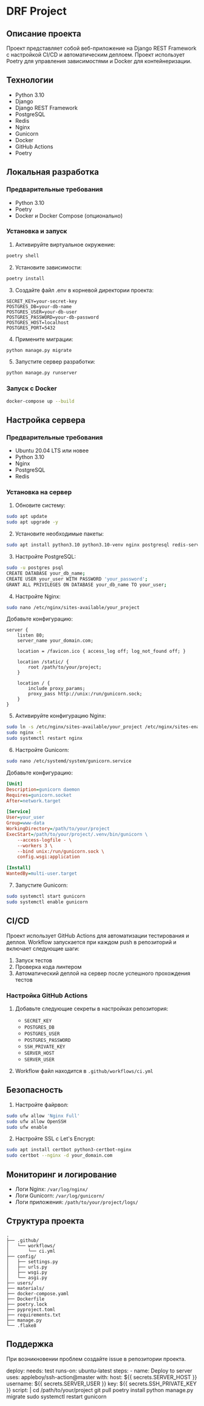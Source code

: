 # DRF Project

## Описание проекта
Проект представляет собой веб-приложение на Django REST Framework с настройкой CI/CD и автоматическим деплоем. Проект использует Poetry для управления зависимостями и Docker для контейнеризации.

## Технологии
- Python 3.10
- Django
- Django REST Framework
- PostgreSQL
- Redis
- Nginx
- Gunicorn
- Docker
- GitHub Actions
- Poetry

## Локальная разработка

### Предварительные требования
- Python 3.10
- Poetry
- Docker и Docker Compose (опционально)

### Установка и запуск

1. Активируйте виртуальное окружение:
```bash
poetry shell
```

2. Установите зависимости:
```bash
poetry install
```

3. Создайте файл .env в корневой директории проекта:
```env
SECRET_KEY=your-secret-key
POSTGRES_DB=your-db-name
POSTGRES_USER=your-db-user
POSTGRES_PASSWORD=your-db-password
POSTGRES_HOST=localhost
POSTGRES_PORT=5432
```

4. Примените миграции:
```bash
python manage.py migrate
```

5. Запустите сервер разработки:
```bash
python manage.py runserver
```

### Запуск с Docker
```bash
docker-compose up --build
```

## Настройка сервера

### Предварительные требования
- Ubuntu 20.04 LTS или новее
- Python 3.10
- Nginx
- PostgreSQL
- Redis

### Установка на сервер

1. Обновите систему:
```bash
sudo apt update
sudo apt upgrade -y
```

2. Установите необходимые пакеты:
```bash
sudo apt install python3.10 python3.10-venv nginx postgresql redis-server
```

3. Настройте PostgreSQL:
```bash
sudo -u postgres psql
CREATE DATABASE your_db_name;
CREATE USER your_user WITH PASSWORD 'your_password';
GRANT ALL PRIVILEGES ON DATABASE your_db_name TO your_user;
```

4. Настройте Nginx:
```bash
sudo nano /etc/nginx/sites-available/your_project
```

Добавьте конфигурацию:
```nginx
server {
    listen 80;
    server_name your_domain.com;

    location = /favicon.ico { access_log off; log_not_found off; }
    
    location /static/ {
        root /path/to/your/project;
    }

    location / {
        include proxy_params;
        proxy_pass http://unix:/run/gunicorn.sock;
    }
}
```

5. Активируйте конфигурацию Nginx:
```bash
sudo ln -s /etc/nginx/sites-available/your_project /etc/nginx/sites-enabled
sudo nginx -t
sudo systemctl restart nginx
```

6. Настройте Gunicorn:
```bash
sudo nano /etc/systemd/system/gunicorn.service
```

Добавьте конфигурацию:
```ini
[Unit]
Description=gunicorn daemon
Requires=gunicorn.socket
After=network.target

[Service]
User=your_user
Group=www-data
WorkingDirectory=/path/to/your/project
ExecStart=/path/to/your/project/.venv/bin/gunicorn \
    --access-logfile - \
    --workers 3 \
    --bind unix:/run/gunicorn.sock \
    config.wsgi:application

[Install]
WantedBy=multi-user.target
```

7. Запустите Gunicorn:
```bash
sudo systemctl start gunicorn
sudo systemctl enable gunicorn
```

## CI/CD

Проект использует GitHub Actions для автоматизации тестирования и деплоя. Workflow запускается при каждом push в репозиторий и включает следующие шаги:

1. Запуск тестов
2. Проверка кода линтером
3. Автоматический деплой на сервер после успешного прохождения тестов

### Настройка GitHub Actions

1. Добавьте следующие секреты в настройках репозитория:
   - `SECRET_KEY`
   - `POSTGRES_DB`
   - `POSTGRES_USER`
   - `POSTGRES_PASSWORD`
   - `SSH_PRIVATE_KEY`
   - `SERVER_HOST`
   - `SERVER_USER`

2. Workflow файл находится в `.github/workflows/ci.yml`

## Безопасность

1. Настройте файрвол:
```bash
sudo ufw allow 'Nginx Full'
sudo ufw allow OpenSSH
sudo ufw enable
```

2. Настройте SSL с Let's Encrypt:
```bash
sudo apt install certbot python3-certbot-nginx
sudo certbot --nginx -d your_domain.com
```

## Мониторинг и логирование

- Логи Nginx: `/var/log/nginx/`
- Логи Gunicorn: `/var/log/gunicorn/`
- Логи приложения: `/path/to/your/project/logs/`

## Структура проекта
```
.
├── .github/
│   └── workflows/
│       └── ci.yml
├── config/
│   ├── settings.py
│   ├── urls.py
│   ├── wsgi.py
│   └── asgi.py
├── users/
├── materials/
├── docker-compose.yaml
├── Dockerfile
├── poetry.lock
├── pyproject.toml
├── requirements.txt
├── manage.py
└── .flake8
```

## Поддержка

При возникновении проблем создайте issue в репозитории проекта. 

deploy:
  needs: test
  runs-on: ubuntu-latest
  steps:
    - name: Deploy to server
      uses: appleboy/ssh-action@master
      with:
        host: ${{ secrets.SERVER_HOST }}
        username: ${{ secrets.SERVER_USER }}
        key: ${{ secrets.SSH_PRIVATE_KEY }}
        script: |
          cd /path/to/your/project
          git pull
          poetry install
          python manage.py migrate
          sudo systemctl restart gunicorn 